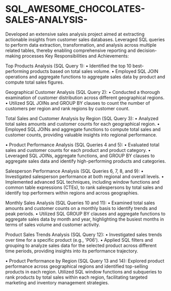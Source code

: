 # SQL_AWESOME_CHOCOLATES-SALES-ANALYSIS-

Developed an extensive sales analysis project aimed at extracting actionable insights from customer sales databases. Leveraged SQL queries to perform data extraction, transformation, and analysis across multiple related tables, thereby enabling comprehensive reporting and decision-making processes
Key Responsibilities and Achievements:

Top Products Analysis (SQL Query 1):
•	Identified the top 10 best-performing products based on total sales volume.
•	Employed SQL JOIN operations and aggregate functions to aggregate sales data by product and compute total sales figures.


Geographical Customer Analysis (SQL Query 2):
•	Conducted a thorough examination of customer distribution across different geographical regions.
•	Utilized SQL JOINs and GROUP BY clauses to count the number of customers per region and rank regions by customer count.


Total Sales and Customer Analysis by Region (SQL Query 3):
•	Analyzed  total sales amounts and customer counts for each geographical region.
•	Employed SQL JOINs and aggregate functions to compute total sales and customer counts, providing valuable insights into regional performance.


•	Product Performance Analysis (SQL Queries 4 and 5):
•	Evaluated total sales and customer counts for each product and product category.
•	Leveraged SQL JOINs, aggregate functions, and GROUP BY clauses to aggregate sales data and identify high-performing products and categories.


Salesperson Performance Analysis (SQL Queries 6, 7, 8, and 9):
•	Investigated salesperson performance at both regional and overall levels.
•	Implemented advanced SQL techniques, including window functions and common table expressions (CTEs), to rank salespersons by total sales and identify top performers within regions and across geographies.

Monthly Sales Analysis (SQL Queries 10 and 11):
•	Examined total sales amounts and customer counts on a monthly basis to identify trends and peak periods.
•	Utilized SQL GROUP BY clauses and aggregate functions to aggregate sales data by month and year, highlighting the busiest months in terms of sales volume and customer activity.


Product Sales Trends Analysis (SQL Query 12):
•	Investigated sales trends over time for a specific product (e.g., 'P06').
•	Applied SQL filters and grouping to analyze sales data for the selected product across different time periods, providing insights into its performance trajectory.


•	Product Performance by Region (SQL Query 13 and 14):
Explored product performance across geographical regions and identified top-selling products in each region.
Utilized SQL window functions and subqueries to rank products by total sales within each region, facilitating targeted marketing and inventory management strategies.


